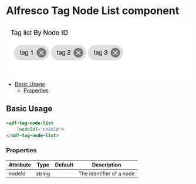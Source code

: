 # Alfresco Tag Node List component

![Custom columns](docassets/images/tag1.png)

<!-- markdown-toc start - Don't edit this section.  npm run toc to generate it-->

<!-- toc -->

- [Basic Usage](#basic-usage)
  * [Properties](#properties)

<!-- tocstop -->

<!-- markdown-toc end -->

## Basic Usage

```html
<adf-tag-node-list 
    [nodeId]="nodeId">
</adf-tag-node-list>
``` 

### Properties

| Attribute | Type | Default | Description |
| --- | --- | --- | --- |
| nodeId | string | | The identifier of a node |
